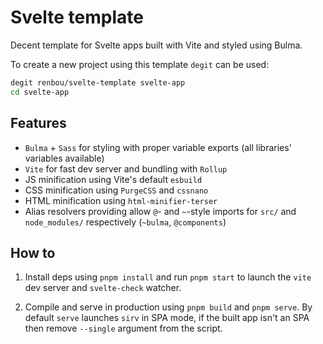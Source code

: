 # Svelte template
Decent template for Svelte apps built with Vite and styled using Bulma.

To create a new project using this template `degit` can be used:
```bash
degit renbou/svelte-template svelte-app
cd svelte-app
```

## Features
- `Bulma` + `Sass` for styling with proper variable exports (all libraries' variables available)
- `Vite` for fast dev server and bundling with `Rollup`
- JS minification using Vite's default `esbuild`
- CSS minification using `PurgeCSS` and `cssnano`
- HTML minification using `html-minifier-terser`
- Alias resolvers providing allow `@`- and `~`-style imports for `src/` and `node_modules/` respectively (`~bulma`, `@components`) 

## How to
1. Install deps using `pnpm install` and run `pnpm start` to launch the `vite` dev server and `svelte-check` watcher.  

2. Compile and serve in production using `pnpm build` and `pnpm serve`. By default `serve` launches `sirv` in SPA mode, if the built app isn't an SPA then remove `--single` argument from the script.